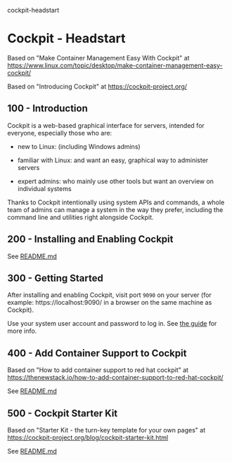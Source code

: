 cockpit-headstart
# Cockpit - Headstart

Based on "Make Container Management Easy With Cockpit" at https://www.linux.com/topic/desktop/make-container-management-easy-cockpit/

Based on "Introducing Cockpit" at https://cockpit-project.org/

## 100 - Introduction

Cockpit is a web-based graphical interface for servers, intended for everyone, especially those who are:

- new to Linux:
(including Windows admins)

- familiar with Linux:
and want an easy, graphical way to administer servers

- expert admins:
who mainly use other tools but want an overview on individual systems

Thanks to Cockpit intentionally using system APIs and commands, a whole team of admins can manage a system in the way they prefer, including the command line and utilities right alongside Cockpit.

## 200 - Installing and Enabling Cockpit

See [README.md](./200/README.md)

## 300 - Getting Started

After installing and enabling Cockpit, visit port ```9090``` on your server (for example: https://localhost:9090/ in a browser on the same machine as Cockpit).

Use your system user account and password to log in. See [the guide](https://cockpit-project.org/guide/latest/guide) for more info.

## 400 - Add Container Support to Cockpit

Based on "How to add container support to red hat cockpit" at https://thenewstack.io/how-to-add-container-support-to-red-hat-cockpit/

See [README.md](./400/README.md)

## 500 - Cockpit Starter Kit

Based on "Starter Kit - the turn-key template for your own pages" at https://cockpit-project.org/blog/cockpit-starter-kit.html

See [README.md](./500/README.md)

